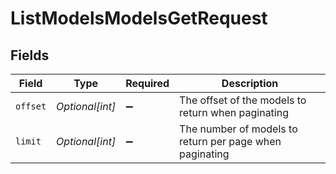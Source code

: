 # ListModelsModelsGetRequest


## Fields

| Field                                                   | Type                                                    | Required                                                | Description                                             |
| ------------------------------------------------------- | ------------------------------------------------------- | ------------------------------------------------------- | ------------------------------------------------------- |
| `offset`                                                | *Optional[int]*                                         | :heavy_minus_sign:                                      | The offset of the models to return when paginating      |
| `limit`                                                 | *Optional[int]*                                         | :heavy_minus_sign:                                      | The number of models to return per page when paginating |